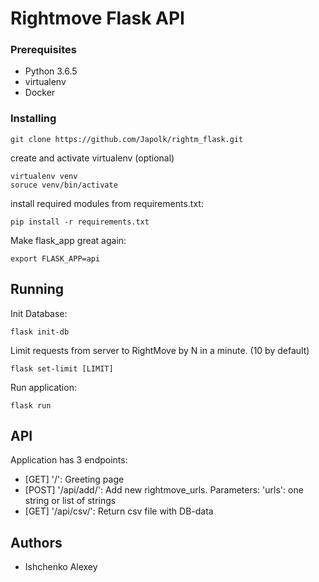 # Rightmove Flask API


### Prerequisites

* Python 3.6.5
* virtualenv
* Docker

### Installing

```
git clone https://github.com/Japolk/rightm_flask.git
```
create and activate virtualenv (optional)
```
virtualenv venv
soruce venv/bin/activate
```
install required modules from requirements.txt:
```
pip install -r requirements.txt
```
Make flask_app great again:
```
export FLASK_APP=api
```

## Running

Init Database:
```
flask init-db
```
Limit requests from server to RightMove by N in a minute. (10 by default)
```
flask set-limit [LIMIT]
```
Run application:
```
flask run 
```
## API

Application has 3 endpoints:
* [GET]  '/':            Greeting page 
* [POST] '/api/add/':    Add new rightmove_urls.
  Parameters: 'urls': one string or list of strings
* [GET] '/api/csv/':     Return csv file with DB-data 



## Authors
* Ishchenko Alexey

